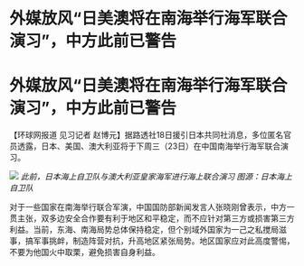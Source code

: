 # 外媒放风“日美澳将在南海举行海军联合演习”，中方此前已警告

# 外媒放风“日美澳将在南海举行海军联合演习”，中方此前已警告

【环球网报道 见习记者 赵博元】据路透社18日援引日本共同社消息，多位匿名官员透露，日本、美国、澳大利亚将于下周三（23日）在中国南海举行海军联合演习。

![](https://inews.gtimg.com/om_bt/Ouj3plfBW_CgcZSsWDB78NiElXVG5DbWR6LiPGLcZDynMAA/1000)
_此前，日本海上自卫队与澳大利亚皇家海军进行海上联合演习 图源：日本海上自卫队_

对于一些国家在南海举行联合军演，中国国防部新闻发言人张晓刚曾表示，中方一贯主张，双多边安全合作要有利于地区和平稳定，而不应针对第三方或损害第三方利益。当前，东海、南海局势总体保持稳定，但个别域外国家为一己之私搅局滋事，搞军事挑衅，制造阵营对抗，升高地区紧张局势。地区国家应对此高度警惕，不要为他国火中取栗，避免损害自身利益。

